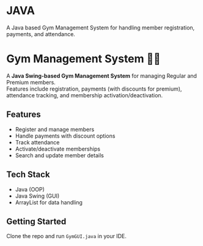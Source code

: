 # JAVA
A Java based Gym Management System for handling member registration, payments, and attendance.
# Gym Management System 🏋️‍♂️

A **Java Swing-based Gym Management System** for managing Regular and Premium members.  
Features include registration, payments (with discounts for premium), attendance tracking, and membership activation/deactivation.

## Features
- Register and manage members  
- Handle payments with discount options  
- Track attendance  
- Activate/deactivate memberships  
- Search and update member details  

## Tech Stack
- Java (OOP)  
- Java Swing (GUI)  
- ArrayList for data handling  

## Getting Started
Clone the repo and run `GymGUI.java` in your IDE.
